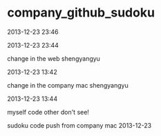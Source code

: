 company_github_sudoku
=====================

2013-12-23 23:46


2013-12-23 23:44

change in the web shengyangyu

2013-12-23 13:42

change in the company mac shengyangyu

2013-12-23 13:44


myself code other don't see!

sudoku code push from company mac 2013-12-23 
